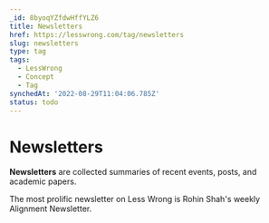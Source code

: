 ```yaml
---
_id: 8byoqYZfdwHffYLZ6
title: Newsletters
href: https://lesswrong.com/tag/newsletters
slug: newsletters
type: tag
tags:
  - LessWrong
  - Concept
  - Tag
synchedAt: '2022-08-29T11:04:06.785Z'
status: todo
---
```


# Newsletters

**Newsletters** are collected summaries of recent events, posts, and academic papers.

The most prolific newsletter on Less Wrong is Rohin Shah's weekly Alignment Newsletter.
